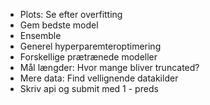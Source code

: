 - Plots: Se efter overfitting
- Gem bedste model
- Ensemble
- Generel hyperparemteroptimering
- Forskellige prætrænede modeller
- Mål længder: Hvor mange bliver truncated?
- Mere data: Find vellignende datakilder
- Skriv api og submit med 1 - preds
